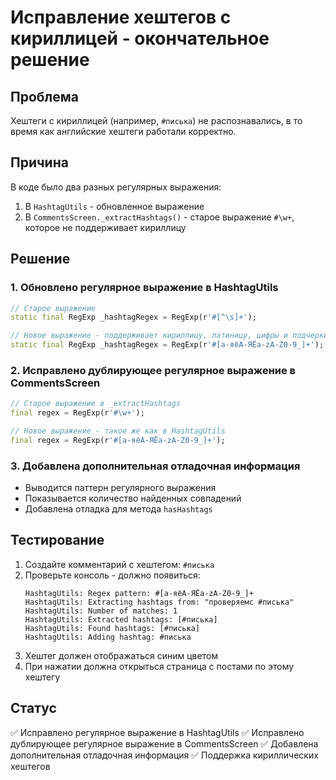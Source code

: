 # Исправление хештегов с кириллицей - окончательное решение

## Проблема
Хештеги с кириллицей (например, `#писька`) не распознавались, в то время как английские хештеги работали корректно.

## Причина
В коде было два разных регулярных выражения:
1. В `HashtagUtils` - обновленное выражение
2. В `CommentsScreen._extractHashtags()` - старое выражение `#\w+`, которое не поддерживает кириллицу

## Решение

### 1. Обновлено регулярное выражение в HashtagUtils
```dart
// Старое выражение
static final RegExp _hashtagRegex = RegExp(r'#[^\s]+');

// Новое выражение - поддерживает кириллицу, латиницу, цифры и подчеркивания
static final RegExp _hashtagRegex = RegExp(r'#[а-яёА-ЯЁa-zA-Z0-9_]+');
```

### 2. Исправлено дублирующее регулярное выражение в CommentsScreen
```dart
// Старое выражение в _extractHashtags
final regex = RegExp(r'#\w+');

// Новое выражение - такое же как в HashtagUtils
final regex = RegExp(r'#[а-яёА-ЯЁa-zA-Z0-9_]+');
```

### 3. Добавлена дополнительная отладочная информация
- Выводится паттерн регулярного выражения
- Показывается количество найденных совпадений
- Добавлена отладка для метода `hasHashtags`

## Тестирование
1. Создайте комментарий с хештегом: `#писька`
2. Проверьте консоль - должно появиться:
   ```
   HashtagUtils: Regex pattern: #[а-яёА-ЯЁa-zA-Z0-9_]+
   HashtagUtils: Extracting hashtags from: "проверяемс #писька"
   HashtagUtils: Number of matches: 1
   HashtagUtils: Extracted hashtags: [#писька]
   HashtagUtils: Found hashtags: [#писька]
   HashtagUtils: Adding hashtag: #писька
   ```
3. Хештег должен отображаться синим цветом
4. При нажатии должна открыться страница с постами по этому хештегу

## Статус
✅ Исправлено регулярное выражение в HashtagUtils
✅ Исправлено дублирующее регулярное выражение в CommentsScreen
✅ Добавлена дополнительная отладочная информация
✅ Поддержка кириллических хештегов
